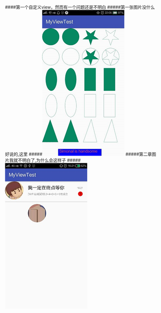####第一个自定义view，然而有一个问题还是不明白
#####第一张图片没什么好说的,这里
#####![image](readMeNeedPicture/first.jpg)
#####第二章图片我就不明白了,为什么会这样子
#####![image](readMeNeedPicture/second.jpg)




